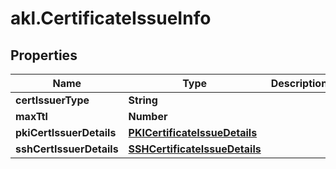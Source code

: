 # akl.CertificateIssueInfo

## Properties

Name | Type | Description | Notes
------------ | ------------- | ------------- | -------------
**certIssuerType** | **String** |  | [optional] 
**maxTtl** | **Number** |  | [optional] 
**pkiCertIssuerDetails** | [**PKICertificateIssueDetails**](PKICertificateIssueDetails.md) |  | [optional] 
**sshCertIssuerDetails** | [**SSHCertificateIssueDetails**](SSHCertificateIssueDetails.md) |  | [optional] 


